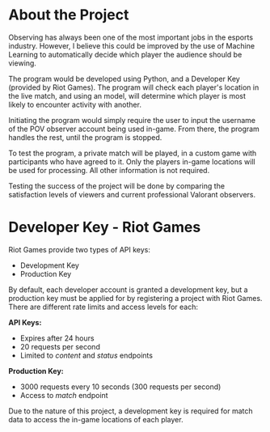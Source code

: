 # About the Project

Observing has always been one of the most important jobs in the esports industry. However, I believe this could be improved by the use of Machine Learning to automatically decide which player the audience should be viewing.

The program would be developed using Python, and a Developer Key (provided by Riot Games). The program will check each player's location in the live match, and using an model, will determine which player is most likely to encounter activity with another.

Initiating the program would simply require the user to input the username of the POV observer account being used in-game. From there, the program handles the rest, until the program is stopped.

To test the program, a private match will be played, in a custom game with participants who have agreed to it. Only the players in-game locations will be used for processing. All other information is not required.

Testing the success of the project will be done by comparing the satisfaction levels of viewers and current professional Valorant observers.

# Developer Key - Riot Games

Riot Games provide two types of API keys:

* Development Key
* Production Key

By default, each developer account is granted a development key, but a production key must be applied for by registering a project with Riot Games. There are different rate limits and access levels for each:

**API Keys:**

* Expires after 24 hours
* 20 requests per second
* Limited to *content* and *status* endpoints

**Production Key:**

* 3000 requests every 10 seconds (300 requests per second)
* Access to *match* endpoint

Due to the nature of this project, a development key is required for match data to access the in-game locations of each player.

